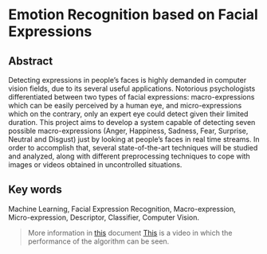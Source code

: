 # Emotion Recognition based on Facial  Expressions

## Abstract 
 
Detecting   expressions   in   people’s   faces   is   highly   demanded   in   computer   vision   fields,   due   to   its   several   useful   applications.   Notorious   psychologists   differentiated   between   two   types   of   facial  expressions:   macro-expressions   which   can   be   easily   perceived   by   a   human   eye,   and  micro-expressions   which   on   the   contrary,   only   an   expert   eye   could   detect   given   their   limited   duration.   This   project   aims   to   develop   a  system   capable   of   detecting   seven   possible macro-expressions   (Anger,   Happiness,   Sadness,   Fear,   Surprise,   Neutral   and   Disgust)   just   by looking   at   people’s   faces   in   real   time   streams.   In   order   to   accomplish   that,   several state-of-the-art   techniques   will   be   studied   and   analyzed,   along   with   different   preprocessing techniques to cope with images or videos obtained in uncontrolled situations. 
 
 
## Key words 
 
Machine Learning, Facial Expression Recognition, Macro-expression, Micro-expression, Descriptor, Classifier, Computer Vision. 

> More information in [this](Report.pdf) document 
> [This](demo.mkv) is a video in which the performance of the algorithm can be seen.

